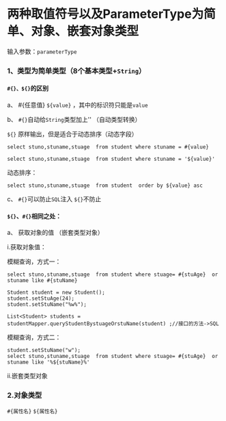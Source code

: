 # 两种取值符号以及ParameterType为简单、对象、嵌套对象类型

输入参数：`parameterType`
### 1、类型为简单类型（8个基本类型+`String`）
#### `#{}、${}`的区别
a、
#{任意值}
`${value}` ，其中的标识符只能是`value`

b、
`#{}`自动给`String`类型加上''  （自动类型转换）

`${}` 原样输出，但是适合于动态排序（动态字段）


```
select stuno,stuname,stuage  from student where stuname = #{value}

select stuno,stuname,stuage  from student where stuname = '${value}'
```

动态排序：

```
select stuno,stuname,stuage  from student  order by ${value} asc
```

c、
`#{}`可以防止`SQL`注入
`${}`不防止


#### `${}`、`#{}`相同之处：

a、
获取对象的值 （嵌套类型对象）

i.获取对象值：

模糊查询，方式一：

```
select stuno,stuname,stuage  from student where stuage= #{stuAge}  or stuname like #{stuName} 
			
Student student = new Student();
student.setStuAge(24);
student.setStuName("%w%");

List<Student> students = studentMapper.queryStudentBystuageOrstuName(student) ;//接口的方法->SQL
```

模糊查询，方式二：

```
student.setStuName("w");
select stuno,stuname,stuage  from student where stuage= #{stuAge}  or stuname like '%${stuName}%'
```

ii.嵌套类型对象


### 2.对象类型

`#{属性名}`
`${属性名}`